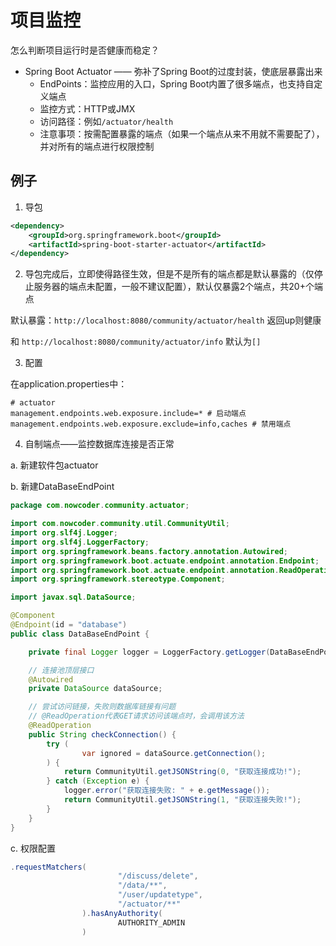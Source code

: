 # 项目监控

怎么判断项目运行时是否健康而稳定？

- Spring Boot Actuator —— 弥补了Spring Boot的过度封装，使底层暴露出来
  - EndPoints：监控应用的入口，Spring Boot内置了很多端点，也支持自定义端点
  - 监控方式：HTTP或JMX
  - 访问路径：例如`/actuator/health`
  - 注意事项：按需配置暴露的端点（如果一个端点从来不用就不需要配了），并对所有的端点进行权限控制

## 例子

1. 导包

```xml
<dependency>
    <groupId>org.springframework.boot</groupId>
    <artifactId>spring-boot-starter-actuator</artifactId>
</dependency>
```

2. 导包完成后，立即使得路径生效，但是不是所有的端点都是默认暴露的（仅停止服务器的端点未配置，一般不建议配置），默认仅暴露2个端点，共20+个端点

默认暴露：`http://localhost:8080/community/actuator/health` 返回up则健康

和 `http://localhost:8080/community/actuator/info`  默认为`[]`

3. 配置

在application.properties中：

```
# actuator
management.endpoints.web.exposure.include=* # 启动端点
management.endpoints.web.exposure.exclude=info,caches # 禁用端点
```

4. 自制端点——监控数据库连接是否正常

a. 新建软件包actuator

b. 新建DataBaseEndPoint

```java
package com.nowcoder.community.actuator;

import com.nowcoder.community.util.CommunityUtil;
import org.slf4j.Logger;
import org.slf4j.LoggerFactory;
import org.springframework.beans.factory.annotation.Autowired;
import org.springframework.boot.actuate.endpoint.annotation.Endpoint;
import org.springframework.boot.actuate.endpoint.annotation.ReadOperation;
import org.springframework.stereotype.Component;

import javax.sql.DataSource;

@Component
@Endpoint(id = "database")
public class DataBaseEndPoint {

    private final Logger logger = LoggerFactory.getLogger(DataBaseEndPoint.class);

    // 连接池顶层接口
    @Autowired
    private DataSource dataSource;

    // 尝试访问链接，失败则数据库链接有问题
    // @ReadOperation代表GET请求访问该端点时，会调用该方法
    @ReadOperation
    public String checkConnection() {
        try (
                var ignored = dataSource.getConnection();
        ) {
            return CommunityUtil.getJSONString(0, "获取连接成功!");
        } catch (Exception e) {
            logger.error("获取连接失败: " + e.getMessage());
            return CommunityUtil.getJSONString(1, "获取连接失败!");
        }
    }
}
```

c. 权限配置

```java
.requestMatchers(
                        "/discuss/delete",
                        "/data/**",
                        "/user/updatetype",
                        "/actuator/**"
                ).hasAnyAuthority(
                        AUTHORITY_ADMIN
                )
```